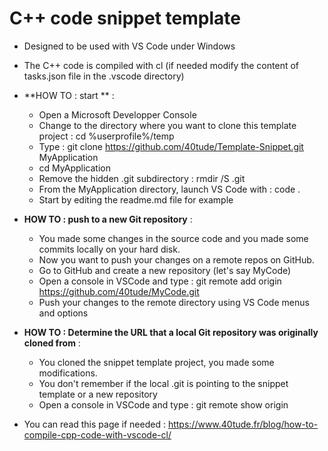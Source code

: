 # C++ code snippet template 

* Designed to be used with VS Code under Windows
* The C++ code is compiled with cl (if needed modify the content of tasks.json file in the .vscode directory)

* **HOW TO : start ** : 
  * Open a Microsoft Developper Console
  * Change to the directory where you want to clone this template project : cd %userprofile%/temp
  * Type : git clone https://github.com/40tude/Template-Snippet.git MyApplication
  * cd MyApplication
  * Remove the hidden .git subdirectory : rmdir /S .git
  * From the MyApplication directory, launch VS Code with : code .
  * Start by editing the readme.md file for example

* **HOW TO : push to a new Git repository** :
  * You made some changes in the source code and you made some commits locally on your hard disk. 
  * Now you want to push your changes on a remote repos on GitHub.
  * Go to GitHub and create a new repository (let's say MyCode)
  * Open a console in VSCode and type : git remote add origin https://github.com/40tude/MyCode.git
  * Push your changes to the remote directory using VS Code menus and options

* **HOW TO : Determine the URL that a local Git repository was originally cloned from** :
  * You cloned the snippet template project, you made some modifications. 
  * You don't remember if the local .git is pointing to the snippet template or a new repository 
  * Open a console in VSCode and type : git remote show origin

* You can read this page if needed : https://www.40tude.fr/blog/how-to-compile-cpp-code-with-vscode-cl/ 

<!-- 
## Sub title
**Bold** rest of the paragraph


### Sample code
```cpp
#include <iostream>

// ----------------------------------------------------------------------------
int main() {
  std::cout << "Grettings Pr Falken\n";  
  getchar();
  return 0;
}
``` 
-->
